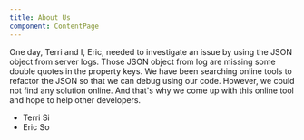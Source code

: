 ```yaml
---
title: About Us
component: ContentPage
---
```

One day, Terri and I, Eric, needed to investigate an issue by using the JSON object from server logs. Those JSON object from log are missing some double quotes in the property keys. We have been searching online tools to refactor the JSON so that we can debug using our code. However, we could not find any solution online. And that's why we come up with this online tool and hope to help other developers.

- Terri Si
- Eric So
